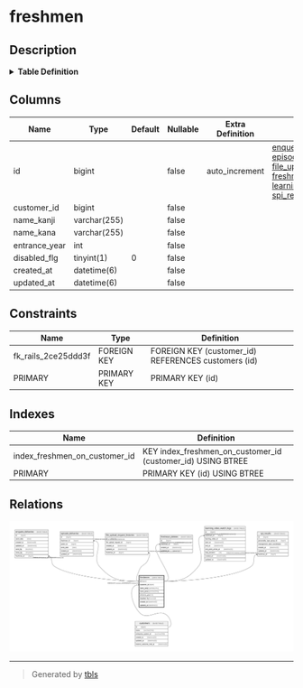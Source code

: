 # freshmen

## Description

<details>
<summary><strong>Table Definition</strong></summary>

```sql
CREATE TABLE `freshmen` (
  `id` bigint NOT NULL AUTO_INCREMENT,
  `customer_id` bigint NOT NULL,
  `name_kanji` varchar(255) COLLATE utf8mb4_bin NOT NULL,
  `name_kana` varchar(255) COLLATE utf8mb4_bin NOT NULL,
  `entrance_year` int NOT NULL,
  `disabled_flg` tinyint(1) NOT NULL DEFAULT '0',
  `created_at` datetime(6) NOT NULL,
  `updated_at` datetime(6) NOT NULL,
  PRIMARY KEY (`id`),
  KEY `index_freshmen_on_customer_id` (`customer_id`),
  CONSTRAINT `fk_rails_2ce25ddd3f` FOREIGN KEY (`customer_id`) REFERENCES `customers` (`id`)
) ENGINE=InnoDB AUTO_INCREMENT=[Redacted by tbls] DEFAULT CHARSET=utf8mb4 COLLATE=utf8mb4_bin
```

</details>

## Columns

| Name | Type | Default | Nullable | Extra Definition | Children | Parents | Comment |
| ---- | ---- | ------- | -------- | ---------------- | -------- | ------- | ------- |
| id | bigint |  | false | auto_increment | [enquete_deliveries](enquete_deliveries.md) [episode_deliveries](episode_deliveries.md) [file_upload_request_histories](file_upload_request_histories.md) [freshman_deletes](freshman_deletes.md) [learning_video_watch_logs](learning_video_watch_logs.md) [spi_results](spi_results.md) |  |  |
| customer_id | bigint |  | false |  |  | [customers](customers.md) |  |
| name_kanji | varchar(255) |  | false |  |  |  |  |
| name_kana | varchar(255) |  | false |  |  |  |  |
| entrance_year | int |  | false |  |  |  |  |
| disabled_flg | tinyint(1) | 0 | false |  |  |  |  |
| created_at | datetime(6) |  | false |  |  |  |  |
| updated_at | datetime(6) |  | false |  |  |  |  |

## Constraints

| Name | Type | Definition |
| ---- | ---- | ---------- |
| fk_rails_2ce25ddd3f | FOREIGN KEY | FOREIGN KEY (customer_id) REFERENCES customers (id) |
| PRIMARY | PRIMARY KEY | PRIMARY KEY (id) |

## Indexes

| Name | Definition |
| ---- | ---------- |
| index_freshmen_on_customer_id | KEY index_freshmen_on_customer_id (customer_id) USING BTREE |
| PRIMARY | PRIMARY KEY (id) USING BTREE |

## Relations

![er](freshmen.svg)

---

> Generated by [tbls](https://github.com/k1LoW/tbls)
